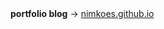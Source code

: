　  
　  
**portfolio blog** -> [nimkoes.github.io](link_portfolio)
　  
　  
　  

[link_portfolio]:https://nimkoes.github.io/
